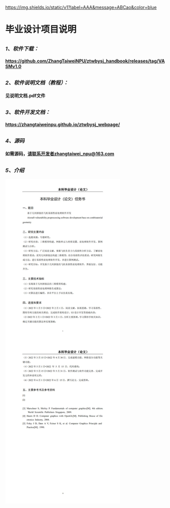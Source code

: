 https://img.shields.io/static/v1?label=AAA&message=ABCao&color=blue
# **毕业设计项目说明**
##     
  
### _1、软件下载：_
#### https://github.com/ZhangTaiweiNPU/ztwbysj_handbook/releases/tag/VASMv1.0  
##    

  
### _2、软件说明文档（教程）：_
#### 见说明文档.pdf文件  
##    

  
### _3、软件开发文档：_
#### https://zhangtaiweinpu.github.io/ztwbysj_webpage/  
##    

  
### _4、源码_
#### 如需源码，请联系开发者zhangtaiwei_npu@163.com  
##    

  
### _5、介绍_

![image](任务书.jpg)
